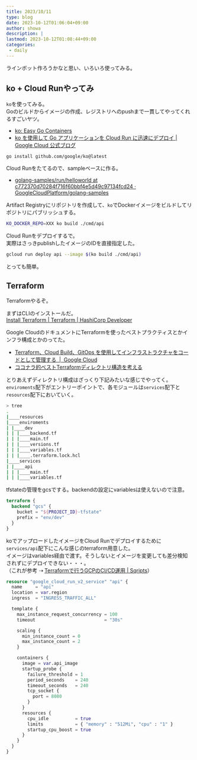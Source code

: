 ```yaml
---
title: 2023/10/11
type: blog
date: 2023-10-12T01:06:04+09:00
author: showa
description: |
lastmod: 2023-10-12T01:08:44+09:00
categories:
 - daily
---
```


ラインボット作ろうかなと思い、いろいろ使ってみる。  

## ko + Cloud Runやってみ

`ko`を使ってみる。  
Goのビルドからイメージの作成、レジストリへのpushまで一貫してやってくれるすごいヤツ。  

- [ko: Easy Go Containers](https://ko.build/)
- [ko を使用して Go アプリケーションを Cloud Run に迅速にデプロイ | Google Cloud 公式ブログ](https://cloud.google.com/blog/ja/products/containers-kubernetes/ship-your-go-applications-faster-cloud-run-ko)  

```bash
go install github.com/google/ko@latest
```

Cloud Runをたてるので、sampleベースに作る。  

- [golang-samples/run/helloworld at c772370d70284f716f60bbf4e5d49c97134fcd24 · GoogleCloudPlatform/golang-samples](https://github.com/GoogleCloudPlatform/golang-samples/tree/c772370d70284f716f60bbf4e5d49c97134fcd24/run/helloworld)

Artifact Registryにリポジトリを作成して、`ko`でDockerイメージをビルドしてリポジトリにパブリッシュする。  

```bash
KO_DOCKER_REPO=XXX ko build ./cmd/api
```

Cloud Runをデプロイするで。  
実際はさっきpublishしたイメージのIDを直接指定した。  

```bash
gcloud run deploy api --image $(ko build ./cmd/api)
```

とっても簡単。  

## Terraform

Terraformやるぞ。  

まずはCLIのインストールだ。  
[Install Terraform | Terraform | HashiCorp Developer](https://developer.hashicorp.com/terraform/tutorials/aws-get-started/install-cli)  

Google CloudのドキュメントにTerraformを使ったベストプラクティスとかインフラ構成とかのってた。  

- [Terraform、Cloud Build、GitOps を使用してインフラストラクチャをコードとして管理する  |  Google Cloud](https://cloud.google.com/docs/terraform/resource-management/managing-infrastructure-as-code?hl=ja)
- [ココナラ的ベストTerraformディレクトリ構造を考える](https://zenn.dev/coconala/articles/7a49fee9893c95)

とりあえずディレクトリ構成はざっくり下記みたいな感じでやってく。  
`enviroments`配下がエントリーポイントで、各モジュールは`services`配下と`resources`配下においていく。  

```bash
> tree 
.
|____resources
|____enviroments
| |____dev
| | |____backend.tf
| | |____main.tf
| | |____versions.tf
| | |____variables.tf
| | |____.terraform.lock.hcl
|____services
| |____api
| | |____main.tf
| | |____variables.tf
```

tfstateの管理をgcsでする。backendの設定にvariablesは使えないので注意。  

```tf
terraform {
  backend "gcs" {
    bucket = "${PROJECT_ID}-tfstate"
    prefix = "env/dev"
  }
}
```

koでアップロードしたイメージをCloud Runでデプロイするために`services/api`配下にこんな感じのterraform用意した。  
イメージはvariables経由で渡す。そうしないとイメージを変更しても差分検知されずにデプロイできない・・・。  
（これが参考 ⇢ [Terraformで行うGCPのCI/CD運用 | Sqripts](https://sqripts.com/2022/08/12/20390/)）  

```tf:services/api/main.tf
resource "google_cloud_run_v2_service" "api" {
  name     = "api"
  location = var.region
  ingress  = "INGRESS_TRAFFIC_ALL"

  template {
    max_instance_request_concurrency = 100
    timeout                          = "30s"

    scaling {
      min_instance_count = 0
      max_instance_count = 2
    }

    containers {
      image = var.api_image
      startup_probe {
        failure_threshold = 1
        period_seconds    = 240
        timeout_seconds   = 240
        tcp_socket {
          port = 8080
        }
      }
      resources {
        cpu_idle          = true
        limits            = { "memory" : "512Mi", "cpu" : "1" }
        startup_cpu_boost = true
      }
    }
  }
}
```
